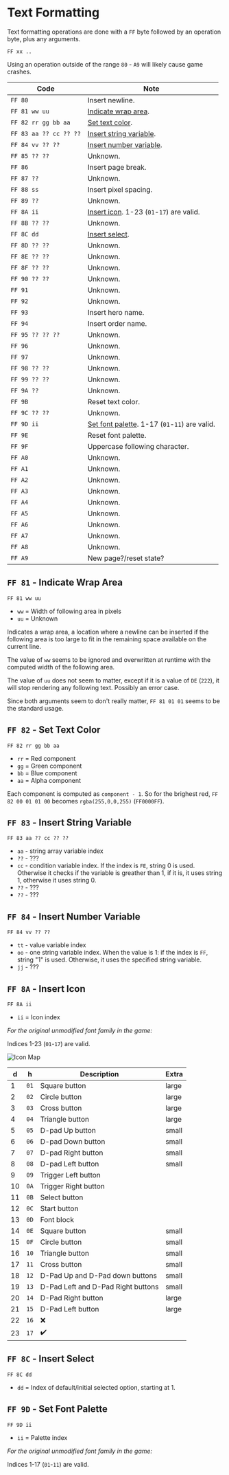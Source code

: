 # Text Formatting

Text formatting operations are done with a `FF` byte followed by an operation byte, plus any arguments.

`FF xx ..`

Using an operation outside of the range `80` - `A9` will likely cause game crashes.

| Code                   | Note |
| ---------------------- | ---- |
| `FF 80`                | Insert newline. |
| `FF 81 ww uu`          | [Indicate wrap area](#ff-81---indicate-wrap-area). |
| `FF 82 rr gg bb aa`    | [Set text color](#ff-82---set-text-color). |
| `FF 83 aa ?? cc ?? ??` | [Insert string variable](#ff-83---insert-string-variable). |
| `FF 84 vv ?? ??`       | [Insert number variable](#ff-84---insert-number-variable). |
| `FF 85 ?? ??`          | Unknown. |
| `FF 86`                | Insert page break. |
| `FF 87 ??`             | Unknown. |
| `FF 88 ss`             | Insert pixel spacing. |
| `FF 89 ??`             | Unknown. |
| `FF 8A ii`             | [Insert icon](#ff-8a---insert-icon). 1-23 (`01`-`17`) are valid. |
| `FF 8B ?? ??`          | Unknown. |
| `FF 8C dd`             | [Insert select](#ff-8c---insert-select). |
| `FF 8D ?? ??`          | Unknown. |
| `FF 8E ?? ??`          | Unknown. |
| `FF 8F ?? ??`          | Unknown. |
| `FF 90 ?? ??`          | Unknown. |
| `FF 91`                | Unknown. |
| `FF 92`                | Unknown. |
| `FF 93`                | Insert hero name. |
| `FF 94`                | Insert order name. |
| `FF 95 ?? ?? ??`       | Unknown. |
| `FF 96`                | Unknown. |
| `FF 97`                | Unknown. |
| `FF 98 ?? ??`          | Unknown. |
| `FF 99 ?? ??`          | Unknown. |
| `FF 9A ??`             | Unknown. |
| `FF 9B`                | Reset text color. |
| `FF 9C ?? ??`          | Unknown. |
| `FF 9D ii`             | [Set font palette](#ff-9d---set-font-palette). 1-17 (`01`-`11`) are valid. |
| `FF 9E`                | Reset font palette. |
| `FF 9F`                | Uppercase following character. |
| `FF A0`                | Unknown. |
| `FF A1`                | Unknown. |
| `FF A2`                | Unknown. |
| `FF A3`                | Unknown. |
| `FF A4`                | Unknown. |
| `FF A5`                | Unknown. |
| `FF A6`                | Unknown. |
| `FF A7`                | Unknown. |
| `FF A8`                | Unknown. |
| `FF A9`                | New page?/reset state? |

## `FF 81` - Indicate Wrap Area

`FF 81 ww uu`

* `ww` = Width of following area in pixels
* `uu` = Unknown

Indicates a wrap area, a location where a newline can be inserted if the following area is too large to fit in the remaining space available on the current line.

The value of `ww` seems to be ignored and overwritten at runtime with the computed width of the following area.

The value of `uu` does not seem to matter, except if it is a value of `DE` (`222`), it will stop rendering any following text. Possibly an error case.

Since both arguments seem to don't really matter, `FF 81 01 01` seems to be the standard usage.

## `FF 82` - Set Text Color

`FF 82 rr gg bb aa`

* `rr` = Red component
* `gg` = Green component
* `bb` = Blue component
* `aa` = Alpha component

Each component is computed as `component - 1`. So for the brighest red, `FF 82 00 01 01 00` becomes `rgba(255,0,0,255)` (`FF0000FF`).

## `FF 83` - Insert String Variable

`FF 83 aa ?? cc ?? ??`

* `aa` - string array variable index
* `??` - ???
* `cc` - condition variable index. If the index is `FE`, string 0 is used. Otherwise it checks if the variable is greather than 1, if it is, it uses string 1, otherwise it uses string 0.
* `??` - ???
* `??` - ???

## `FF 84` - Insert Number Variable

`FF 84 vv ?? ??`

* `tt` - value variable index
* `oo` - one string variable index. When the value is 1: if the index is `FF`, string "1" is used. Otherwise, it uses the specified string variable.
* `jj` - ???

## `FF 8A` - Insert Icon

`FF 8A ii`

* `ii` = Icon index

*For the original unmodified font family in the game:*

Indices 1-23 (`01`-`17`) are valid.

![Icon Map](https://i.imgur.com/SWHNzEe.png)

| d  | h    | Description                        | Extra |
| -- | ---- | ---------------------------------- | ----- |
| 1  | `01` | Square button                      | large |
| 2  | `02` | Circle button                      | large |
| 3  | `03` | Cross button                       | large |
| 4  | `04` | Triangle button                    | large |
| 5  | `05` | D-pad Up button                    | small |
| 6  | `06` | D-pad Down button                  | small |
| 7  | `07` | D-pad Right button                 | small |
| 8  | `08` | D-pad Left button                  | small |
| 9  | `09` | Trigger Left button                |       |
| 10 | `0A` | Trigger Right button               |       |
| 11 | `0B` | Select button                      |       |
| 12 | `0C` | Start button                       |       |
| 13 | `0D` | Font block                         |       |
| 14 | `0E` | Square button                      | small |
| 15 | `0F` | Circle button                      | small |
| 16 | `10` | Triangle button                    | small |
| 17 | `11` | Cross button                       | small |
| 18 | `12` | D-Pad Up and D-Pad down buttons    | small |
| 19 | `13` | D-Pad Left and D-Pad Right buttons | small |
| 20 | `14` | D-Pad Right button                 | large |
| 21 | `15` | D-Pad Left button                  | large |
| 22 | `16` | :x:                                |       |
| 23 | `17` | :heavy_check_mark:                 |       |

## `FF 8C` - Insert Select

`FF 8C dd`

* `dd` = Index of default/initial selected option, starting at 1.

## `FF 9D` - Set Font Palette

`FF 9D ii`

* `ii` = Palette index

*For the original unmodified font family in the game:*

Indices 1-17 (`01`-`11`) are valid.
